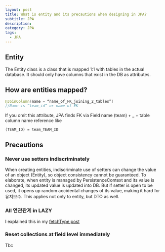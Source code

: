 ```yaml
---
layout: post
title: What is entity and its precautions when designing in JPA?
subtitle: JPA
description: 
category: JPA
tags:
  - JPA
---
```


## Entity
The Entity class is a class that is mapped 1:1 with tables 
in the actual database. It should only have columns that
exist in the DB as attributes.

## How are entities mapped?
```java
@JoinColumn(name = “name_of_FK_joining_2_tables”)
//Name is “team_id” or name of FK
```

If you omit this attribute, JPA finds FK via
Field name (team) + _ + table column name reference like

`(TEAM_ID) = team_TEAM_ID`

## Precautions
### Never use setters indiscriminately
When creating entities, indiscriminate use of setters can change the value of an object (Entity), so object consistency cannot be guaranteed.
To elaborate, when entity is managed by PersistenceContext and
its value is changed, its updated value is updated into DB.
But if setter is open to be used, it opens up random accidental
changes of its value, making it hard for 유지보수.
This applies not only to entity, but DTO as well.

### All 연관관계 in LAZY
I explained this in my [fetchType post](https://brian6484.github.io/jpa/2022/03/05/JPAFetchType.html)

### Reset collections at field level immediately
Tbc




